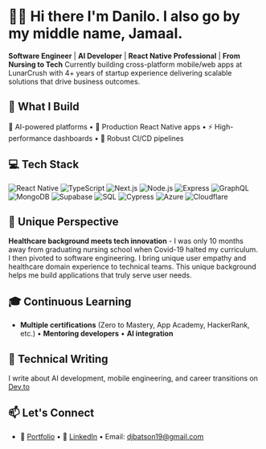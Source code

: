 # 👋🏾 Hi there I'm Danilo. I also go by my middle name, Jamaal.

**Software Engineer** | **AI Developer** | **React Native Professional** | **From Nursing to Tech**
Currently building cross-platform mobile/web apps at LunarCrush with 4+ years of startup experience delivering scalable solutions that drive business outcomes.

## 🚀 What I Build
🤖 AI-powered platforms • 📱 Production React Native apps • ⚡ High-performance dashboards • 🔄 Robust CI/CD pipelines

## 💻 Tech Stack
![React Native](https://img.shields.io/badge/-React%20Native-61DAFB?style=flat&logo=react&logoColor=black)
![TypeScript](https://img.shields.io/badge/-TypeScript-3178C6?style=flat&logo=typescript&logoColor=white)
![Next.js](https://img.shields.io/badge/-Next.js-000000?style=flat&logo=next.js&logoColor=white)
![Node.js](https://img.shields.io/badge/-Node.js-339933?style=flat&logo=node.js&logoColor=white)
![Express](https://img.shields.io/badge/-Express-000000?style=flat&logo=express&logoColor=white)
![GraphQL](https://img.shields.io/badge/-GraphQL-E10098?style=flat&logo=graphql&logoColor=white)
![MongoDB](https://img.shields.io/badge/-MongoDB-47A248?style=flat&logo=mongodb&logoColor=white)
![Supabase](https://img.shields.io/badge/-Supabase-3ECF8E?style=flat&logo=supabase&logoColor=white)
![SQL](https://img.shields.io/badge/-SQL-336791?style=flat&logo=postgresql&logoColor=white)
![Cypress](https://img.shields.io/badge/-Cypress-17202C?style=flat&logo=cypress&logoColor=white)
![Azure](https://img.shields.io/badge/-Azure-0078D4?style=flat&logo=microsoft-azure&logoColor=white)
![Cloudflare](https://img.shields.io/badge/-Cloudflare-F38020?style=flat&logo=cloudflare&logoColor=white)

## 🌟 Unique Perspective
**Healthcare background meets tech innovation** - I was only 10 months away from graduating nursing school when Covid-19 halted my curriculum. I then pivoted to software engineering. I bring unique user empathy and healthcare domain experience to technical teams.  This unique background helps me build applications that truly serve user needs.

## 🎓 Continuous Learning
-  **Multiple certifications** (Zero to Mastery, App Academy, HackerRank, etc.) • **Mentoring developers** • **AI integration** 

## 📝 Technical Writing
I write about AI development, mobile engineering, and career transitions on [Dev.to](https://dev.to/dbatson)

## 📫 Let's Connect
- 💼 [Portfolio](https://danilobatson.github.io/) •  💬 [LinkedIn](https://www.linkedin.com/in/danilo-batson/) • Email: djbatson19@gmail.com
